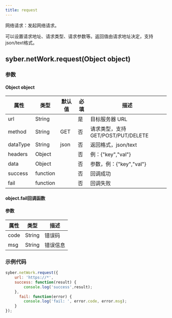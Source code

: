 ```yaml
---
title: request
---
```


网络请求：发起网络请求。

可以设置请求地址、请求类型、请求参数等。返回值由请求地址决定，支持json/text格式。

<!-- 支持`Promise` 使用。 -->


## syber.netWork.request(Object object)
### 参数
#### Object object
| 属性     | 类型   | 默认值  |  必填 | 描述                         |
| ---------- | ------- | -------- | ---------------- | ----------------------------------
| url | String |  | 是| 目标服务器 URL |
| method | String | GET | 否 |请求类型，支持GET/POST/PUT/DELETE |
| dataType | String | json | 否 | 返回格式，json/text |
| headers | Object | | 否 | 例：{"key","val"} |
| data | Object | | 否 | 参数，例：{"key","val"} |
| success | function |  |  否     | 回调成功      |
| fail   | function |  |  否     | 回调失败      |


#### object.fail回调函数
#### 参数
| 属性 | 类型  | 描述 |
| -- | -- | -- |
| code | String | 错误码 |
| msg | String  | 错误信息 |


### 示例代码

```javascript
syber.netWork.request({
    url: 'https://*',
    success: function(result) {
        console.log('success',result);            
    },
      fail: function(error) {
        console.log('fail: ', error.code, error.msg);
    }
});
```

<!-- #### Promise
```javascript
syber.netWork.request({
        url: 'https://*',
    }).then(function(result) {
        console.log('success',result); 
    }).catch(function(error) {
        console.log('fail: ', error.code, error.msg);
    });
``` -->

